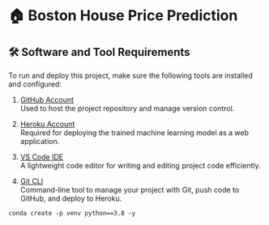 # 🏠 Boston House Price Prediction

## 🛠️ Software and Tool Requirements

To run and deploy this project, make sure the following tools are installed and configured:

1. [GitHub Account](https://github.com)  
   Used to host the project repository and manage version control.

2. [Heroku Account](https://heroku.com)  
   Required for deploying the trained machine learning model as a web application.

3. [VS Code IDE](https://code.visualstudio.com/)  
   A lightweight code editor for writing and editing project code efficiently.

4. [Git CLI](https://git-scm.com/book/en/v2/Getting-Started-The-Command-Line)  
   Command-line tool to manage your project with Git, push code to GitHub, and deploy to Heroku.

```
conda create -p venv python==3.8 -y
```